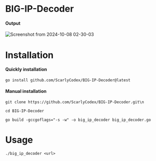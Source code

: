# BIG-IP-Decoder
#### Output
![Screenshot from 2024-10-08 02-30-03](https://github.com/user-attachments/assets/bbc9b98c-0c85-459b-8e1b-9f683696daf3)
# Installation
#### Quickly installation
`go install github.com/ScarlyCodex/BIG-IP-Decoder@latest`
#### Manual installation
`git clone https://github.com/ScarlyCodex/BIG-IP-Decoder.git\n`

`cd BIG-IP-Decoder`

`go build -gccgoflags="-s -w" -o big_ip_decoder big_ip_decoder.go`
# Usage
`./big_ip_decoder <url>`
